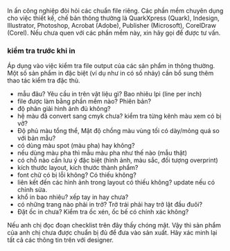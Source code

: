 In ấn công nghiệp đòi hỏi các chuẩn file riêng. Các phần mềm chuyên dụng cho việc thiết kế, chế bản thông thường là QuarkXpress (Quark), Indesign, Illustrator, Photoshop, Acrobat (Adobe), Publisher (Microsoft), CorelDraw (Corel). Nếu chưa quen với các phần mềm này, xin hãy gọi để được tư vấn. 

### kiểm tra trước khi in

Áp dụng vào việc kiểm tra file output của các sản phẩm in thông thường. Một số sản phẩm in đặc biệt (ví dụ như in có số nhảy) cần bổ sung thêm thao tác kiểm tra đặc thù.

- mẫu đâu? Yêu cầu in trên vật liệu gì? Bao nhiêu lpi (line per inch)
- file được làm bằng phần mềm nào? Phiên bản?
- độ phân giải hình ảnh đủ không?
- hệ màu đã convert sang cmyk chưa? kiểm tra từng kênh màu xem có bị vỡ?
- Độ phủ màu tổng thể, Mật độ chồng màu vùng tối có dày/mỏng quá so với bản mẫu?
- có dùng màu spot (màu pha) hay không?
- nếu dùng màu pha thì mẫu màu pha như thế nào (mẫu thật)
- có chỗ nào cần lưu ý đặc biệt (hình ảnh, màu sắc, đối tượng overprint)
- kích thước layout, kích thước thành phẩm?
- font chữ có bị lỗi không? Có thiếu không?
- liên kết đến các hình ảnh trong layout có thiếu không? update nếu có chỉnh sửa.
- khổ in bao nhiêu? xếp tay in hay chưa?
- có những trang nào phải in trở? Trở trái phải hay trở lật đầu đuôi?
- Đặt ốc in chưa? Kiểm tra ốc xén, ốc bế có chính xác không?

Nếu anh chị đọc đoạn checklist trên đây thấy chóng mặt. Vậy thì sản phẩm của anh chị chưa được chuẩn bị đủ để đưa vào sản xuất. Hãy xác minh lại tất cả các thông tin trên với designer.